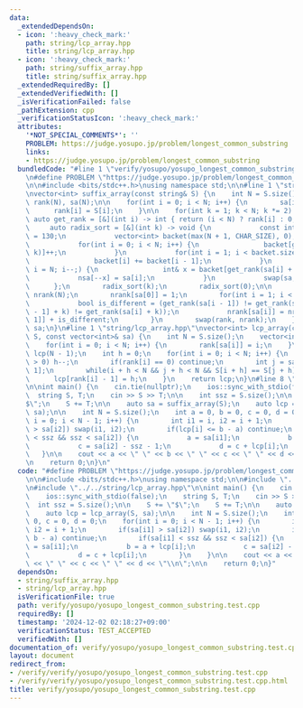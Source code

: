 ```yaml
---
data:
  _extendedDependsOn:
  - icon: ':heavy_check_mark:'
    path: string/lcp_array.hpp
    title: string/lcp_array.hpp
  - icon: ':heavy_check_mark:'
    path: string/suffix_array.hpp
    title: string/suffix_array.hpp
  _extendedRequiredBy: []
  _extendedVerifiedWith: []
  _isVerificationFailed: false
  _pathExtension: cpp
  _verificationStatusIcon: ':heavy_check_mark:'
  attributes:
    '*NOT_SPECIAL_COMMENTS*': ''
    PROBLEM: https://judge.yosupo.jp/problem/longest_common_substring
    links:
    - https://judge.yosupo.jp/problem/longest_common_substring
  bundledCode: "#line 1 \"verify/yosupo/yosupo_longest_common_substring.test.cpp\"\
    \n#define PROBLEM \"https://judge.yosupo.jp/problem/longest_common_substring\"\
    \n\n#include <bits/stdc++.h>\nusing namespace std;\n\n#line 1 \"string/suffix_array.hpp\"\
    \nvector<int> suffix_array(const string& S) {\n    int N = S.size();\n    vector<int>\
    \ rank(N), sa(N);\n\n    for(int i = 0; i < N; i++) {\n        sa[i] = i;\n  \
    \      rank[i] = S[i];\n    }\n\n    for(int k = 1; k < N; k *= 2) {\n       \
    \ auto get_rank = [&](int i) -> int { return (i < N) ? rank[i] : 0; };\n\n   \
    \     auto radix_sort = [&](int k) -> void {\n            const int CHAR_SIZE\
    \ = 130;\n            vector<int> backet(max(N + 1, CHAR_SIZE), 0), nsa(N);\n\
    \            for(int i = 0; i < N; i++) {\n                backet[get_rank(i +\
    \ k)]++;\n            }\n            for(int i = 1; i < backet.size(); i++) {\n\
    \                backet[i] += backet[i - 1];\n            }\n            for(int\
    \ i = N; i--;) {\n                int& x = backet[get_rank(sa[i] + k)];\n    \
    \            nsa[--x] = sa[i];\n            }\n            swap(sa, nsa);\n  \
    \      };\n        radix_sort(k);\n        radix_sort(0);\n\n        vector<int>\
    \ nrank(N);\n        nrank[sa[0]] = 1;\n        for(int i = 1; i < N; i++) {\n\
    \            bool is_different = (get_rank(sa[i - 1]) != get_rank(sa[i]) || get_rank(sa[i\
    \ - 1] + k) != get_rank(sa[i] + k));\n            nrank[sa[i]] = nrank[sa[i -\
    \ 1]] + is_different;\n        }\n        swap(rank, nrank);\n    }\n\n    return\
    \ sa;\n}\n#line 1 \"string/lcp_array.hpp\"\nvector<int> lcp_array(const string&\
    \ S, const vector<int>& sa) {\n    int N = S.size();\n    vector<int> rank(N);\n\
    \    for(int i = 0; i < N; i++) {\n        rank[sa[i]] = i;\n    }\n    vector<int>\
    \ lcp(N - 1);\n    int h = 0;\n    for(int i = 0; i < N; i++) {\n        if(h\
    \ > 0) h--;\n        if(rank[i] == 0) continue;\n        int j = sa[rank[i] -\
    \ 1];\n        while(i + h < N && j + h < N && S[i + h] == S[j + h]) h++;\n  \
    \      lcp[rank[i] - 1] = h;\n    }\n    return lcp;\n}\n#line 8 \"verify/yosupo/yosupo_longest_common_substring.test.cpp\"\
    \n\nint main() {\n    cin.tie(nullptr);\n    ios::sync_with_stdio(false);\n  \
    \  string S, T;\n    cin >> S >> T;\n\n    int ssz = S.size();\n\n    S += \"\
    $\";\n    S += T;\n\n    auto sa = suffix_array(S);\n    auto lcp = lcp_array(S,\
    \ sa);\n\n    int N = S.size();\n    int a = 0, b = 0, c = 0, d = 0;\n    for(int\
    \ i = 0; i < N - 1; i++) {\n        int i1 = i, i2 = i + 1;\n        if(sa[i1]\
    \ > sa[i2]) swap(i1, i2);\n        if(lcp[i] <= b - a) continue;\n        if(sa[i1]\
    \ < ssz && ssz < sa[i2]) {\n            a = sa[i1];\n            b = a + lcp[i];\n\
    \            c = sa[i2] - ssz - 1;\n            d = c + lcp[i];\n        }\n \
    \   }\n\n    cout << a << \" \" << b << \" \" << c << \" \" << d << \"\\n\";\n\
    \n    return 0;\n}\n"
  code: "#define PROBLEM \"https://judge.yosupo.jp/problem/longest_common_substring\"\
    \n\n#include <bits/stdc++.h>\nusing namespace std;\n\n#include \"../../string/suffix_array.hpp\"\
    \n#include \"../../string/lcp_array.hpp\"\n\nint main() {\n    cin.tie(nullptr);\n\
    \    ios::sync_with_stdio(false);\n    string S, T;\n    cin >> S >> T;\n\n  \
    \  int ssz = S.size();\n\n    S += \"$\";\n    S += T;\n\n    auto sa = suffix_array(S);\n\
    \    auto lcp = lcp_array(S, sa);\n\n    int N = S.size();\n    int a = 0, b =\
    \ 0, c = 0, d = 0;\n    for(int i = 0; i < N - 1; i++) {\n        int i1 = i,\
    \ i2 = i + 1;\n        if(sa[i1] > sa[i2]) swap(i1, i2);\n        if(lcp[i] <=\
    \ b - a) continue;\n        if(sa[i1] < ssz && ssz < sa[i2]) {\n            a\
    \ = sa[i1];\n            b = a + lcp[i];\n            c = sa[i2] - ssz - 1;\n\
    \            d = c + lcp[i];\n        }\n    }\n\n    cout << a << \" \" << b\
    \ << \" \" << c << \" \" << d << \"\\n\";\n\n    return 0;\n}"
  dependsOn:
  - string/suffix_array.hpp
  - string/lcp_array.hpp
  isVerificationFile: true
  path: verify/yosupo/yosupo_longest_common_substring.test.cpp
  requiredBy: []
  timestamp: '2024-12-02 02:18:27+09:00'
  verificationStatus: TEST_ACCEPTED
  verifiedWith: []
documentation_of: verify/yosupo/yosupo_longest_common_substring.test.cpp
layout: document
redirect_from:
- /verify/verify/yosupo/yosupo_longest_common_substring.test.cpp
- /verify/verify/yosupo/yosupo_longest_common_substring.test.cpp.html
title: verify/yosupo/yosupo_longest_common_substring.test.cpp
---
```

